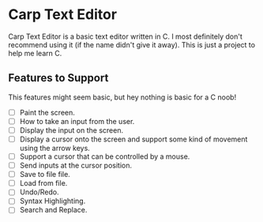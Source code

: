 # Carp Text Editor

Carp Text Editor is a basic text editor written in C. I most definitely don't recommend using it (if the name didn't give it away). This is just a project to help me learn C.

## Features to Support

This features might seem basic, but hey nothing is basic for a C noob!

- [ ] Paint the screen.
- [ ] How to take an input from the user.
- [ ] Display the input on the screen.
- [ ] Display a cursor onto the screen and support some kind of movement using the arrow keys.
- [ ] Support a cursor that can be controlled by a mouse.
- [ ] Send inputs at the cursor position.
- [ ] Save to file file.
- [ ] Load from file.
- [ ] Undo/Redo.
- [ ] Syntax Highlighting.
- [ ] Search and Replace.
